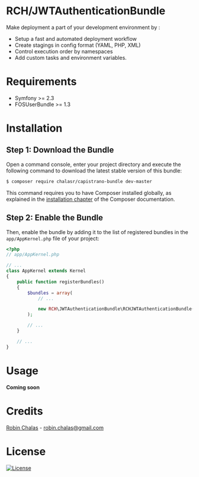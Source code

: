 # RCH/JWTAuthenticationBundle

Make deployment a part of your development environment by :
- Setup a fast and automated deployment workflow
- Create stagings in config format (YAML, PHP, XML)
- Control execution order by namespaces
- Add custom tasks and environment variables.

Requirements
============

- Symfony >= 2.3
- FOSUserBundle >= 1.3

Installation
============

Step 1: Download the Bundle
---------------------------

Open a command console, enter your project directory and execute the
following command to download the latest stable version of this bundle:

```bash
$ composer require chalasr/capistrano-bundle dev-master
```

This command requires you to have Composer installed globally, as explained
in the [installation chapter](https://getcomposer.org/doc/00-intro.md)
of the Composer documentation.

Step 2: Enable the Bundle
-------------------------

Then, enable the bundle by adding it to the list of registered bundles
in the `app/AppKernel.php` file of your project:

```php
<?php
// app/AppKernel.php

// ...
class AppKernel extends Kernel
{
    public function registerBundles()
    {
        $bundles = array(
            // ...

            new RCH\JWTAuthenticationBundle\RCHJWTAuthenticationBundle(),
        );

        // ...
    }

    // ...
}
```

Usage
======

**Coming soon**

Credits
=======

[Robin Chalas](https:/github.com/chalasr) -  [robin.chalas@gmail.com](mailto:robin.chalas@gmail.com)

License
=======

[![License](http://img.shields.io/:license-gpl3-blue.svg)](http://www.gnu.org/licenses/gpl-3.0.html)
